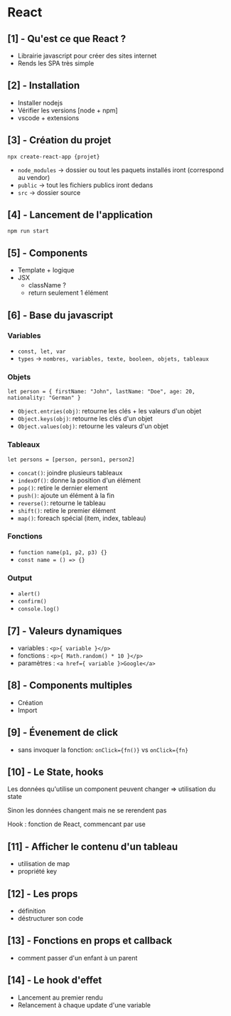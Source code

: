 # React

## [1] - Qu'est ce que React ?

- Librairie javascript pour créer des sites internet
- Rends les SPA très simple

## [2] - Installation

- Installer nodejs
- Vérifier les versions [node + npm]
- vscode + extensions

## [3] - Création du projet

`npx create-react-app {projet}`

- `node_modules` -> dossier ou tout les paquets installés iront (correspond au vendor)
- `public` -> tout les fichiers publics iront dedans
- `src` -> dossier source

## [4] - Lancement de l'application

`npm run start`

## [5] - Components

- Template + logique
- JSX
  - className ?
  - return seulement 1 élément

## [6] - Base du javascript

### Variables

- `const, let, var`
- `types` -> `nombres, variables, texte, booleen, objets, tableaux`

### Objets

`let person = {
    firstName: "John",
    lastName: "Doe",
    age: 20,
    nationality: "German"
}`

- `Object.entries(obj)`: retourne les clés + les valeurs d'un objet
- `Object.keys(obj)`: retourne les clés d'un objet
- `Object.values(obj)`: retourne les valeurs d'un objet

### Tableaux

`let persons = [person, person1, person2]`

- `concat()`: joindre plusieurs tableaux
- `indexOf()`: donne la position d'un élément
- `pop()`: retire le dernier element
- `push()`: ajoute un élément à la fin
- `reverse()`: retourne le tableau
- `shift()`: retire le premier élément
- `map()`: foreach spécial (item, index, tableau)

### Fonctions

- `function name(p1, p2, p3) {}`
- `const name = () => {}`

### Output

- `alert()`
- `confirm()`
- `console.log()`

## [7] - Valeurs dynamiques

- variables : `<p>{ variable }</p>`
- fonctions : `<p>{ Math.random() * 10 }</p>`
- paramètres : `<a href={ variable }>Google</a>`

## [8] - Components multiples

- Création
- Import

## [9] - Évenement de click

- sans invoquer la fonction: `onClick={fn()}` vs `onClick={fn}`

## [10] - Le State, hooks

Les données qu'utilise un component peuvent changer => utilisation du state

Sinon les données changent mais ne se rerendent pas

Hook : fonction de React, commencant par use

## [11] - Afficher le contenu d'un tableau

- utilisation de map
- propriété key

## [12] - Les props

- définition
- déstructurer son code

## [13] - Fonctions en props et callback

- comment passer d'un enfant à un parent

## [14] - Le hook d'effet

- Lancement au premier rendu
- Relancement à chaque update d'une variable
